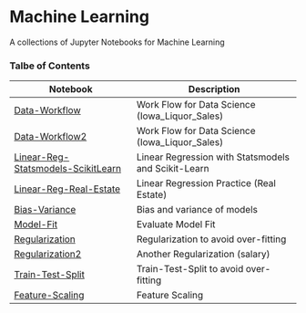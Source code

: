 # Machine Learning
A collections of Jupyter Notebooks for Machine Learning

### Talbe of Contents ###
|Notebook|Description|
|--------------|-----------------------------------|
|[Data-Workflow](./Data-Workflow.ipynb)| Work Flow for Data Science (Iowa_Liquor_Sales) |
|[Data-Workflow2](./Data-Workflow2.ipynb)| Work Flow for Data Science (Iowa_Liquor_Sales) |
|[Linear-Reg-Statsmodels-ScikitLearn](./Linear-Reg-Statsmodels-ScikitLearn.ipynb) | Linear Regression with Statsmodels and Scikit-Learn |
|[Linear-Reg-Real-Estate](./Linear-Reg-Real-Estate.ipynb) | Linear Regression Practice (Real Estate) |
|[Bias-Variance](./Bias-Variance.ipynb) | Bias and variance of models |
|[Model-Fit](./Model-Fit.ipynb) | Evaluate Model Fit |
|[Regularization](./Regularization.ipynb) | Regularization to avoid over-fitting |
|[Regularization2](./Regularization2.ipynb) | Another Regularization (salary) |
|[Train-Test-Split](./Train-Test-Split.ipynb)| Train-Test-Split to avoid over-fitting |
|[Feature-Scaling](./Feature-Scaling.ipynb)| Feature Scaling |
